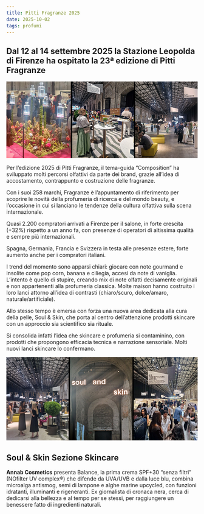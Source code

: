 ```yaml
---
title: Pitti Fragranze 2025
date: 2025-10-02
tags: profumi
---
```


## Dal 12 al 14 settembre 2025 la Stazione Leopolda di Firenze ha ospitato la 23ª edizione di Pitti Fragranze

![](intro.jpg)

Per l’edizione 2025 di Pitti Fragranze, il tema-guida “Composition” ha sviluppato molti percorsi olfattivi da parte dei brand, grazie all’idea di accostamento, contrappunto e costruzione delle fragranze. 


Con i suoi 258 marchi, Fragranze è l’appuntamento di riferimento per scoprire le novità della profumeria di ricerca e del mondo beauty, e l’occasione in cui si lanciano le tendenze della cultura olfattiva sulla scena internazionale.

Quasi 2.200 compratori arrivati a Firenze per il salone, in forte crescita (+32%) rispetto a un anno fa, con presenze di operatori di altissima qualità e sempre più internazionali.

Spagna, Germania, Francia e Svizzera in testa alle presenze estere, forte aumento anche per i compratori italiani.

I trend del momento sono apparsi chiari: giocare con note gourmand e insolite come pop corn, banana e ciliegia, accesi da note di vaniglia. L’intento è quello di stupire, creando mix di note olfatti decisamente originali e non appartenenti alla profumeria classica. Molte maison hanno costruito i loro lanci attorno all’idea di contrasti (chiaro/scuro, dolce/amaro, naturale/artificiale). 

Allo stesso tempo è emersa con forza una nuova area dedicata alla cura della pelle, Soul & Skin, che porta al centro dell’attenzione prodotti skincare con un approccio sia scientifico sia rituale. 

Si consolida infatti l’idea che skincare e profumeria si contaminino, con prodotti che propongono efficacia tecnica e narrazione sensoriale. Molti nuovi lanci skincare lo confermano.

![](soulandskin.jpg)

## **Soul & Skin** Sezione Skincare

**Annab Cosmetics** presenta Balance, la prima crema SPF+30 “senza filtri” (NOfilter UV complex®) che difende da UVA/UVB e dalla luce blu, combina microalga antismog, semi di lampone e alghe marine upcycled, con funzioni idratanti, illuminanti e rigeneranti. Ex giornalista di cronaca nera, cerca di dedicarsi alla bellezza e al tempo per se stessi, per raggiungere un benessere fatto di ingredienti naturali.
